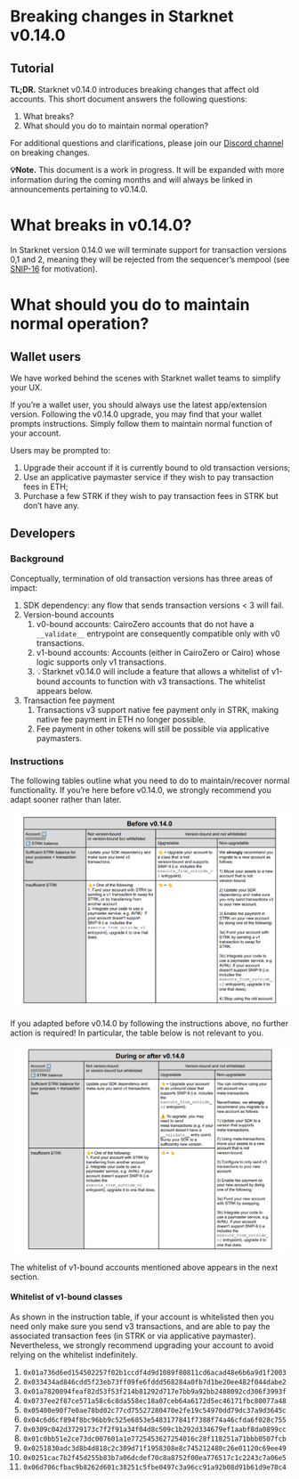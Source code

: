 # Breaking changes in Starknet v0.14.0

## Tutorial

**TL;DR.** Starknet v0.14.0 introduces breaking changes that affect old accounts. This short document answers the following questions:

1. What breaks?  
2. What should you do to maintain normal operation?

For additional questions and clarifications, please join our [Discord channel](https://discord.com/channels/793094838509764618/1341687457845870622) on breaking changes.

**💡Note.** This document is a work in progress. It will be expanded with more information during the coming months and will always be linked in announcements pertaining to v0.14.0.

# What breaks in v0.14.0?

In Starknet version 0.14.0 we will terminate support for transaction versions 0,1 and 2, meaning they will be rejected from the sequencer’s mempool (see [SNIP-16](https://github.com/starknet-io/SNIPs/blob/main/SNIPS/snip-16.md#motivation) for motivation).

# What should you do to maintain normal operation?

## Wallet users

We have worked behind the scenes with Starknet wallet teams to simplify your UX.

If you’re a wallet user, you should always use the latest app/extension version. Following the v0.14.0 upgrade, you may find that your wallet prompts instructions. Simply follow them to maintain normal function of your account.

Users may be prompted to:

1. Upgrade their account if it is currently bound to old transaction versions;  
2. Use an applicative paymaster service if they wish to pay transaction fees in ETH;  
3. Purchase a few STRK if they wish to pay transaction fees in STRK but don’t have any.

## Developers

### Background

Conceptually, termination of old transaction versions has three areas of impact:

1. SDK dependency: any flow that sends transaction versions \< 3 will fail.  
2. Version-bound accounts  
   1. v0-bound accounts: CairoZero accounts that do not have a `__validate__` entrypoint are consequently compatible only with v0 transactions.  
   2. v1-bound accounts: Accounts (either in CairoZero or Cairo) whose logic supports only v1 transactions.  
   3. 💡Starknet v0.14.0 will include a feature that allows a whitelist of v1-bound accounts to function with v3 transactions. The whitelist appears below.  
3. Transaction fee payment  
   1. Transactions v3 support native fee payment only in STRK, making native fee payment in ETH no longer possible.  
   2. Fee payment in other tokens will still be possible via applicative paymasters.

### Instructions

The following tables outline what you need to do to maintain/recover normal functionality.
If you’re here before v0.14.0, we strongly recommend you adapt sooner rather than later.

![alt text](asset1.png)

If you adapted before v0.14.0 by following the instructions above, no further action is required\! In particular, the table below is not relevant to you.

![alt text](asset2.png)


The whitelist of v1-bound accounts mentioned above appears in the next section.

#### Whitelist of v1-bound classes

As shown in the instruction table, if your account is whitelisted then you need only make sure you send v3 transactions, and are able to pay the associated transaction fees (in STRK or via applicative paymaster). Nevertheless, we strongly recommend upgrading your account to avoid relying on the whitelist indefinitely.

1. `0x01a736d6ed154502257f02b1ccdf4d9d1089f80811cd6acad48e6b6a9d1f2003`
2. `0x033434ad846cdd5f23eb73ff09fe6fddd568284a0fb7d1be20ee482f044dabe2`  
3. `0x01a7820094feaf82d53f53f214b81292d717e7bb9a92bb2488092cd306f3993f`  
4. `0x0737ee2f87ce571a58c6c8da558ec18a07ceb64a6172d5ec46171fbc80077a48`  
5. `0x05400e90f7e0ae78bd02c77cd75527280470e2fe19c54970dd79dc37a9d3645c`  
6. `0x04c6d6cf894f8bc96bb9c525e6853e5483177841f7388f74a46cfda6f028c755`  
7. `0x0309c042d3729173c7f2f91a34f04d8c509c1b292d334679ef1aabf8da0899cc`  
8. `0x01c0bb51e2ce73dc007601a1e7725453627254016c28f118251a71bbb0507fcb`  
9. `0x0251830adc3d8b4d818c2c309d71f1958308e8c745212480c26e01120c69ee49`  
10. `0x0251cac7b2f45d255b83b7a06dcdef70c8a8752f00ea776517c1c2243c7a06e5`  
11. `0x06d706cfbac9b8262d601c38251c5fbe0497c3a96cc91a92b08d91b61d9e70c4`
